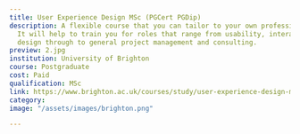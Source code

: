 ```yaml
---
title: User Experience Design MSc (PGCert PGDip)
description: A flexible course that you can tailor to your own professional interests.
  It will help to train you for roles that range from usability, interaction and interface
  design through to general project management and consulting.
preview: 2.jpg
institution: University of Brighton
course: Postgraduate
cost: Paid
qualification: MSc
link: https://www.brighton.ac.uk/courses/study/user-experience-design-msc-pgcert-pgdip.aspx
category: 
image: "/assets/images/brighton.png"

---
```


